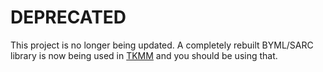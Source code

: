 # DEPRECATED
This project is no longer being updated. A completely rebuilt BYML/SARC library is now being used in [TKMM](https://github.com/tkmm-team) and you should be using that.
